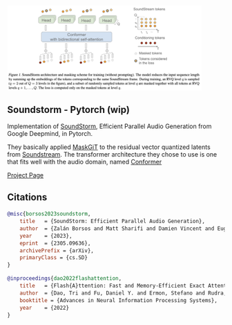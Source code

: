 <img src="./soundstorm.png" width="450px"></img>

## Soundstorm - Pytorch (wip)

Implementation of <a href="https://arxiv.org/abs/2305.09636">SoundStorm</a>, Efficient Parallel Audio Generation from Google Deepmind, in Pytorch.

They basically applied <a href="https://arxiv.org/abs/2202.04200">MaskGiT</a> to the residual vector quantized latents from <a href="https://github.com/lucidrains/audiolm-pytorch#soundstream--encodec">Soundstream</a>. The transformer architecture they chose to use is one that fits well with the audio domain, named <a href="https://arxiv.org/abs/2005.08100">Conformer</a>

<a href="https://google-research.github.io/seanet/soundstorm/examples/">Project Page</a>

## Citations

```bibtex
@misc{borsos2023soundstorm,
    title   = {SoundStorm: Efficient Parallel Audio Generation}, 
    author  = {Zalán Borsos and Matt Sharifi and Damien Vincent and Eugene Kharitonov and Neil Zeghidour and Marco Tagliasacchi},
    year    = {2023},
    eprint  = {2305.09636},
    archivePrefix = {arXiv},
    primaryClass = {cs.SD}
}
```

```bibtex
@inproceedings{dao2022flashattention,
    title   = {Flash{A}ttention: Fast and Memory-Efficient Exact Attention with {IO}-Awareness},
    author  = {Dao, Tri and Fu, Daniel Y. and Ermon, Stefano and Rudra, Atri and R{\'e}, Christopher},
    booktitle = {Advances in Neural Information Processing Systems},
    year    = {2022}
}
```
